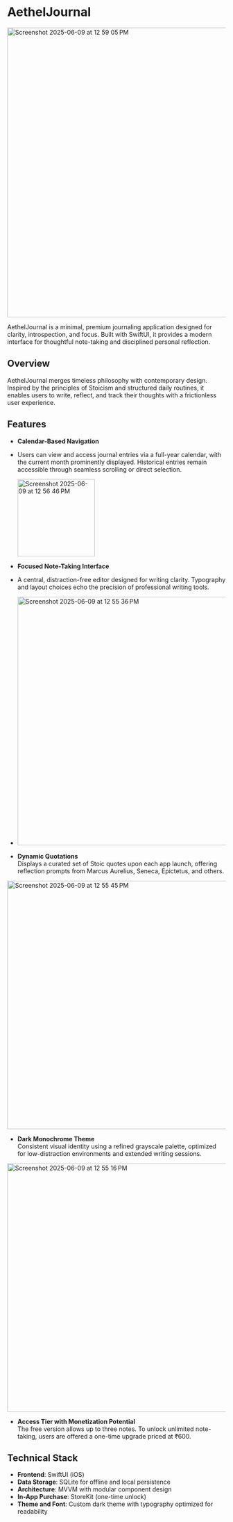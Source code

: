# AethelJournal
<img width="667" alt="Screenshot 2025-06-09 at 12 59 05 PM" src="https://github.com/user-attachments/assets/42b5eb60-169e-4f95-9d58-cf2c7bace915" align=center />

AethelJournal is a minimal, premium journaling application
designed for clarity, introspection, and focus. Built with SwiftUI, it provides a modern interface for thoughtful note-taking and disciplined personal reflection.

## Overview

AethelJournal merges timeless philosophy with contemporary design. Inspired by the principles of Stoicism and structured daily routines, it enables users to write, reflect, and track their thoughts with a frictionless user experience.

## Features

- **Calendar-Based Navigation**

- Users can view and access journal entries via a full-year calendar, with the current month prominently displayed. Historical entries remain accessible through seamless scrolling or direct selection.

  <img width="178" alt="Screenshot 2025-06-09 at 12 56 46 PM" src="https://github.com/user-attachments/assets/3ec5e926-454b-43a8-a5c4-663bdd8478de" />

- **Focused Note-Taking Interface**
-  A central, distraction-free editor designed for writing clarity. Typography and layout choices echo the precision of professional writing tools.
-  <img width="572" alt="Screenshot 2025-06-09 at 12 55 36 PM" src="https://github.com/user-attachments/assets/82b744ea-091a-46c8-9c0f-ffd5204640ce" />

- **Dynamic Quotations**  
  Displays a curated set of Stoic quotes upon each app launch, offering reflection prompts from Marcus Aurelius, Seneca, Epictetus, and others.
<img width="572" alt="Screenshot 2025-06-09 at 12 55 45 PM" src="https://github.com/user-attachments/assets/b57c551e-4754-413a-8ece-ebbc7c0ee1fc" />


- **Dark Monochrome Theme**  
  Consistent visual identity using a refined grayscale palette, optimized for low-distraction environments and extended writing sessions.
<img width="572" alt="Screenshot 2025-06-09 at 12 55 16 PM" src="https://github.com/user-attachments/assets/c6199d8d-55f6-4b1d-a583-2898411ee978" />

- **Access Tier with Monetization Potential**  
  The free version allows up to three notes. To unlock unlimited note-taking, users are offered a one-time upgrade priced at ₹600.


## Technical Stack

- **Frontend**: SwiftUI (iOS)
- **Data Storage**: SQLite for offline and local persistence
- **Architecture**: MVVM with modular component design
- **In-App Purchase**: StoreKit (one-time unlock)
- **Theme and Font**: Custom dark theme with typography optimized for readability
